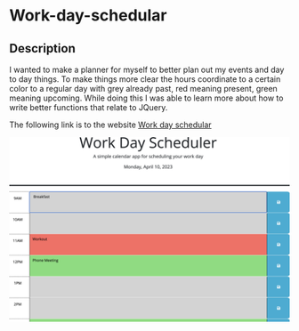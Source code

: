 # Work-day-schedular

## Description

I wanted to make a planner for myself to better plan out my events and day to day things. To make things more clear the hours coordinate to a certain color to a regular day with grey already past, red meaning present, green meaning upcoming. While doing this I was able to learn more about how to write better functions that relate to JQuery.


The following link is to the website [Work day schedular](https://rehanjet.github.io/Work-day-schedular/)




![A user clicks on slots on the color-coded calendar and edits the events.](./Assets/Images/Screenshot%2020.png)

